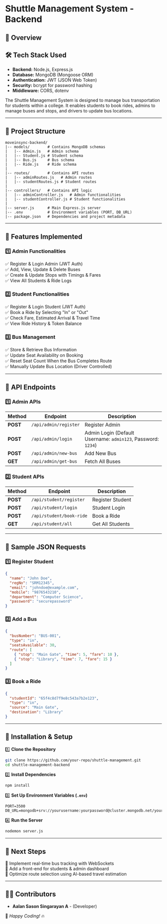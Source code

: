 # Shuttle Management System - Backend

## 🚀 Overview

## 🛠 Tech Stack Used
- **Backend:** Node.js, Express.js
- **Database:** MongoDB (Mongoose ORM)
- **Authentication:** JWT (JSON Web Token)
- **Security:** bcrypt for password hashing
- **Middleware:** CORS, dotenv
  
The Shuttle Management System is designed to manage bus transportation for students within a college. It enables students to book rides, admins to manage buses and stops, and drivers to update bus locations.

---

## 📌 Project Structure
```
moveinsync-backend/
|-- models/        # Contains MongoDB schemas
|   |-- Admin.js   # Admin schema
|   |-- Student.js # Student schema
|   |-- Bus.js     # Bus schema
|   |-- Ride.js    # Ride schema
|
|-- routes/        # Contains API routes
|   |-- adminRoutes.js   # Admin routes
|   |-- studentRoutes.js # Student routes
|
|-- controllers/   # Contains API logic
|   |-- adminController.js   # Admin functionalities
|   |-- studentController.js # Student functionalities
|
|-- server.js      # Main Express.js server
|-- .env           # Environment variables (PORT, DB_URL)
|-- package.json   # Dependencies and project metadata
```

---

## 📌 Features Implemented

### **1️⃣ Admin Functionalities**
✅ Register & Login Admin (JWT Auth)  
✅ Add, View, Update & Delete Buses  
✅ Create & Update Stops with Timings & Fares  
✅ View All Students & Ride Logs  

### **2️⃣ Student Functionalities**
✅ Register & Login Student (JWT Auth)  
✅ Book a Ride by Selecting "In" or "Out"  
✅ Check Fare, Estimated Arrival & Travel Time  
✅ View Ride History & Token Balance  

### **3️⃣ Bus Management**
✅ Store & Retrieve Bus Information  
✅ Update Seat Availability on Booking  
✅ Reset Seat Count When the Bus Completes Route  
✅ Manually Update Bus Location (Driver Controlled)  

---

## 📌 API Endpoints

### **1️⃣ Admin APIs**
| Method | Endpoint | Description |
|--------|---------|-------------|
| **POST** | `/api/admin/register` | Register Admin |
| **POST** | `/api/admin/login` | Admin Login (Default Username: `admin123`, Password: `1234`) |
| **POST** | `/api/admin/new-bus` | Add New Bus |
| **GET** | `/api/admin/get-bus` | Fetch All Buses |

### **2️⃣ Student APIs**
| Method | Endpoint | Description |
|--------|---------|-------------|
| **POST** | `/api/student/register` | Register Student |
| **POST** | `/api/student/login` | Student Login |
| **POST** | `/api/student/book-ride` | Book a Ride |
| **GET** | `/api/student/all` | Get All Students |

---

## 📌 Sample JSON Requests

### **1️⃣ Register Student**
```json
{
  "name": "John Doe",
  "regNo": "SRM12345",
  "email": "johndoe@example.com",
  "mobile": "9876543210",
  "department": "Computer Science",
  "password": "securepassword"
}
```

### **2️⃣ Add a Bus**
```json
{
  "busNumber": "BUS-001",
  "type": "in",
  "seatsAvailable": 30,
  "route": [
    { "stop": "Main Gate", "time": 5, "fare": 10 },
    { "stop": "Library", "time": 7, "fare": 15 }
  ]
}
```

### **3️⃣ Book a Ride**
```json
{
  "studentId": "65f4c8d7f9e8c543a7b2e123",
  "type": "in",
  "source": "Main Gate",
  "destination": "Library"
}
```

---

## 📌 Installation & Setup
1️⃣ **Clone the Repository**  
```sh
git clone https://github.com/your-repo/shuttle-management.git
cd shuttle-management-backend
```

2️⃣ **Install Dependencies**  
```sh
npm install
```

3️⃣ **Set Up Environment Variables (`.env`)**  
```
PORT=3500
DB_URL=mongodb+srv://yourusername:yourpassword@cluster.mongodb.net/yourdbname
```

4️⃣ **Run the Server**  
```sh
nodemon server.js
```

---

## 📌 Next Steps
🚀 Implement real-time bus tracking with WebSockets  
🚀 Add a front-end for students & admin dashboard  
🚀 Optimize route selection using AI-based travel estimation  

---

## 👨‍💻 Contributors
- **Aalan Sason Singarayan A** - (Developer)  

🚀 *Happy Coding!* 🔥

